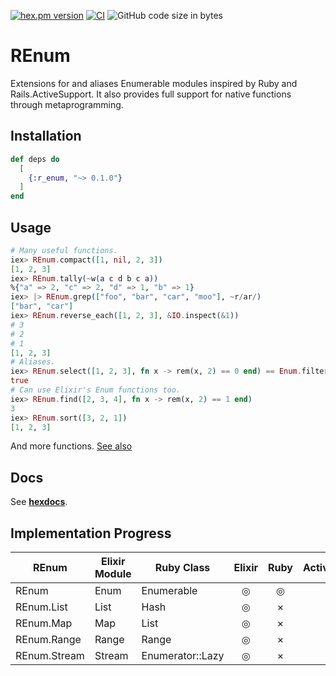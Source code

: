 <!-- @format -->

[![hex.pm version](https://img.shields.io/hexpm/v/ltsv.svg)](https://hex.pm/packages/r_enum)
[![CI](https://github.com/tashirosota/ex-r_enum/actions/workflows/ci.yml/badge.svg)](https://github.com/tashirosota/ex-r_enum/actions/workflows/ci.yml)
![GitHub code size in bytes](https://img.shields.io/github/languages/code-size/tashirosota/ex-r_enum)

# REnum

Extensions for and aliases Enumerable modules inspired by Ruby and Rails.ActiveSupport.
It also provides full support for native functions through metaprogramming.

## Installation

```elixir
def deps do
  [
    {:r_enum, "~> 0.1.0"}
  ]
end
```

## Usage

```elixir
# Many useful functions.
iex> REnum.compact([1, nil, 2, 3])
[1, 2, 3]
iex> REnum.tally(~w(a c d b c a))
%{"a" => 2, "c" => 2, "d" => 1, "b" => 1}
iex> |> REnum.grep(["foo", "bar", "car", "moo"], ~r/ar/)
["bar", "car"]
iex> REnum.reverse_each([1, 2, 3], &IO.inspect(&1))
# 3
# 2
# 1
[1, 2, 3]
# Aliases.
iex> REnum.select([1, 2, 3], fn x -> rem(x, 2) == 0 end) == Enum.filter([1, 2, 3], fn x -> rem(x, 2) == 0 end)
true
# Can use Elixir's Enum functions too.
iex> REnum.find([2, 3, 4], fn x -> rem(x, 2) == 1 end)
3
iex> REnum.sort([3, 2, 1])
[1, 2, 3]
```

And more functions. [See also](https://hexdocs.pm/r_enum)

## Docs

See **[hexdocs](https://hexdocs.pm/r_enum)**.

## Implementation Progress

| REnum        | Elixir Module | Ruby Class       | Elixir | Ruby | ActiveSupport |
| ------------ | ------------- | ---------------- | :----: | :--: | :-----------: |
| REnum        | Enum          | Enumerable       |   ◎    |  ◎   |       ×       |
| REnum.List   | List          | Hash             |   ◎    |  ×   |       ×       |
| REnum.Map    | Map           | List             |   ◎    |  ×   |       ×       |
| REnum.Range  | Range         | Range            |   ◎    |  ×   |       ×       |
| REnum.Stream | Stream        | Enumerator::Lazy |   ◎    |  ×   |       ×       |
